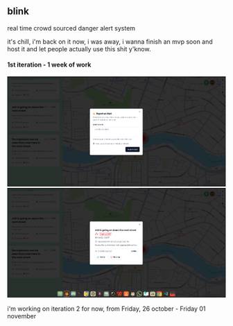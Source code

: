 ## blink
real time crowd sourced danger alert system

it's chill, i'm back on it now, i was away, i wanna finish an mvp soon and host it and let people actually use this shit y'know.


#### 1st iteration - 1 week of work
![Image description](./assets/1.1.png)
![Image description](./assets/1.2.png)

i'm working on iteration 2 for now, from Friday, 26 october - Friday 01 november
